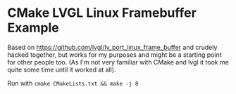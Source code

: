 # CMake LVGL Linux Framebuffer Example

Based on https://github.com/lvgl/lv_port_linux_frame_buffer and crudely hacked together, but works for my purposes and might be a starting point for other people too. (As I'm not very familiar with CMake and lvgl it took me quite some time until it worked at all).

Run with `cmake CMakeLists.txt && make -j 8`
